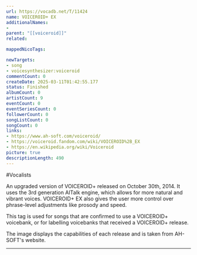 ```yaml
---
url: https://vocadb.net/T/11424
name: VOICEROID+ EX
additionalNames: 
- 
parent: "[[voiceroid]]"
related:

mappedNicoTags:

newTargets:
- song
- voicesynthesizer:voiceroid
commentCount: 0
createDate: 2025-03-11T01:42:55.177
status: Finished
albumCount: 0
artistCount: 9
eventCount: 0
eventSeriesCount: 0
followerCount: 0
songListCount: 0
songCount: 0
links: 
- https://www.ah-soft.com/voiceroid/
- https://voiceroid.fandom.com/wiki/VOICEROID%2B_EX
- https://en.wikipedia.org/wiki/Voiceroid
picture: true
descriptionLength: 490
---
```


#Vocalists

An upgraded version of VOICEROID+ released on October 30th, 2014. It uses the 3rd generation AITalk engine, which allows for more natural and vibrant voices. VOICEROID+ EX also gives the user more control over phrase-level adjustments like prosody and speed.

This tag is used for songs that are confirmed to use a VOICEROID+ voicebank, or for labelling voicebanks that received a VOICEROID+ release.

The image displays the capabilities of each release and is taken from AH-SOFT's website.

---

